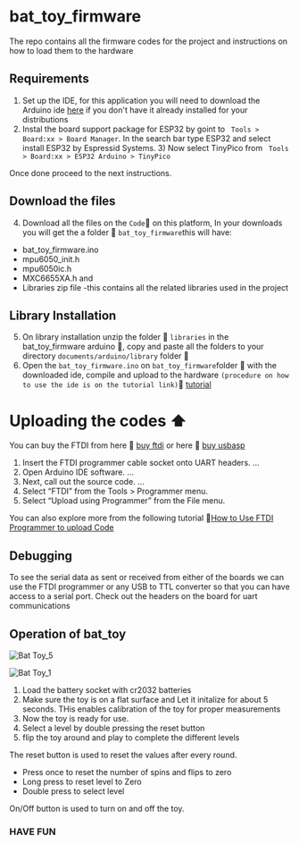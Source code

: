 # bat_toy_firmware

The repo contains all the firmware codes for the project and instructions on how to load them to the hardware

## Requirements
1) Set up the IDE, for this application you will need to download the Arduino ide [here](https://www.arduino.cc/en/software) if you don't have it already installed for your distributions
2) Instal the board support package for ESP32 by goint to ` Tools > Board:xx > Board Manager`. In the search bar type ESP32 and select install ESP32 by Espressid Systems.  3) Now select TinyPico from ` Tools > Board:xx > ESP32 Arduino > TinyPico`
 
 Once done proceed to the next instructions.
## Download the files 
4)  Download all the files on the `Code`:arrow_down_small: on this platform, In your downloads you will get the a folder :file_folder:  `bat_toy_firmware`this will have:
 - bat_toy_firmware.ino
 - mpu6050_init.h
 - mpu6050ic.h
 - MXC6655XA.h and
 - Libraries zip file -this contains all the related libraries used in the project
 ## Library Installation
5)  On library installation unzip the folder :file_folder: `libraries` in the bat_toy_firmware arduino :file_folder:, copy and paste all the folders to your directory `documents/arduino/library` folder :file_folder:
6)  Open the `bat_toy_firmware.ino`  on `bat_toy_firmware`folder :file_folder: with the downloaded ide, compile and upload to the hardware `(procedure on how to use the ide is on the tutorial link)`:link:    [tutorial](https://www.youtube.com/watch?v=nL34zDTPkcs&t=3s)

# Uploading the codes  :arrow_up:
You can buy the FTDI from here :link: [buy ftdi](https://www.amazon.com/HiLetgo-FT232RL-Converter-Adapter-Breakout/dp/B00IJXZQ7C/ref=sr_1_3?keywords=FTDI&qid=1650483928&sr=8-3)
or here 
 :link: [buy usbasp](https://www.amazon.com/CP2102-Module-Converter-Downloader-Compatible/dp/B092YMT52G_)

1) Insert the FTDI programmer cable socket onto UART headers. ...
2) Open Arduino IDE software. ...
3) Next, call out the source code. ...
4) Select “FTDI” from the Tools > Programmer menu.
5) Select “Upload using Programmer” from the File menu.

You can also explore more from the following tutorial :link:[How to Use FTDI Programmer to upload Code](https://www.youtube.com/watch?v=JYchUapoqzc)

## Debugging 
To see the serial data as sent or received from either of the boards we can use the FTDI programmer or any USB to TTL converter so that you can have access to a serial port. Check out the headers on the board for uart communications 

## Operation of bat_toy

![Bat Toy_5](https://user-images.githubusercontent.com/85989401/164313673-c9fc2fa7-dc00-43d8-b73d-02b5f9d99b8e.png)


![Bat Toy_1](https://user-images.githubusercontent.com/85989401/164313743-d3925834-eb23-4f5f-8454-727115c4af4c.png)

1. Load the battery socket with cr2032 batteries
2. Make sure the toy is on a flat surface and Let it initalize for about 5 seconds. THis enables calibration of the toy for proper measurements
3. Now the toy is ready for use. 
4. Select a level by double pressing the reset button
5. flip the toy around and play to complete the different levels

The reset button is used to reset the values after every round.
- Press once to reset the number of spins and flips to zero
- Long press to reset level to Zero
- Double press to select level

On/Off button is used to turn on and off the toy.
### HAVE FUN
